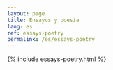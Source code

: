 ```yaml
---
layout: page
title: Ensayos y poesía
lang: es
ref: essays-poetry
permalink: /es/essays-poetry
---
```


{% include essays-poetry.html %}
